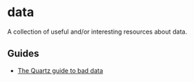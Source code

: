 # data

A collection of useful and/or interesting resources about data.

## Guides

- [The Quartz guide to bad data](https://github.com/Quartz/bad-data-guide)
